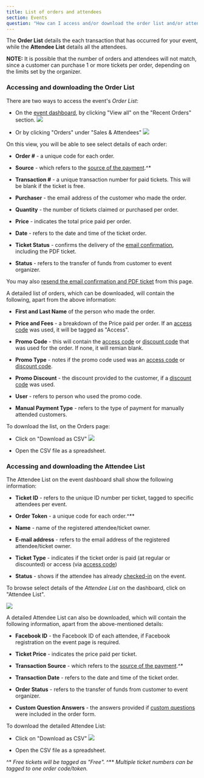 ```yaml
---
title: List of orders and attendees
section: Events
question: "How can I access and/or download the order list and/or attendee list?"
---
```


The **Order List** details the each transaction that has occurred for your event, while the **Attendee List** details all the attendees.

**NOTE:** It is possible that the number of orders and attendees will not match, since a customer can purchase 1 or more tickets per order, depending on the limits set by the organizer.


### Accessing and downloading the Order List

There are two ways to access the event's *Order List*:

   * On the [event dashboard], by clicking "View all" on the "Recent Orders" section.
   ![](http://i.imgur.com/kYYB8vR.png)

   * Or by clicking "Orders" under "Sales & Attendees"
   ![](http://i.imgur.com/bsEAQSi.png)

On this view, you will be able to see select details of each order:
   * **Order #** - a unique code for each order.

   * **Source** - which refers to the [source of the payment].^* 

   * **Transaction #** - a unique transaction number for paid tickets. This will be blank if the ticket is free.

   * **Purchaser** - the email address of the customer who made the order.

   * **Quantity** - the number of tickets claimed or purchased per order.

   * **Price** - indicates the total price paid per order. 

   * **Date** - refers to the date and time of the ticket order.

   * **Ticket Status** - confirms the delivery of the [email confirmation], including the PDF ticket.

   * **Status** - refers to the transfer of funds from customer to event organizer.

You may also [resend the email confirmation and PDF ticket] from this page.

A detailed list of orders, which can be downloaded, will contain the following, apart from the above information:

   * **First and Last Name** of the person who made the order.

   * **Price and Fees** - a breakdown of the Price paid per order. If an [access code] was used, it will be tagged as "Access".

   * **Promo Code** - this will contain the [access code] or [discount code] that was used for the order. If none, it will remian blank.

   * **Promo Type** - notes if the promo code used was an [access code] or [discount code].

   * **Promo Discount** - the discount provided to the customer, if a [discount code] was used.

   * **User** - refers to person who used the promo code.

   * **Manual Payment Type** - refers to the type of payment for manually attended customers.




To download the list, on the Orders page:
   
   * Click on "Download as CSV"
   ![](http://i.imgur.com/XvHesoo.png)
   
   * Open the CSV file as a spreadsheet.


### Accessing and downloading the Attendee List

The Attendee List on the event dashboard shall show the following information:

   * **Ticket ID** - refers to the unique ID number per ticket, tagged to specific attendees per event.

   * **Order Token** - a unique code for each order.^**

   * **Name** - name of the registered attendee/ticket owner.

   * **E-mail address** - refers to the email address of the registered attendee/ticket owner.

   * **Ticket Type** - indicates if the ticket order is paid (at regular or discounted) or access (via [access code])

   * **Status** - shows if the attendee has already [checked-in] on the event.

To browse select details of the  *Attendee List* on the dashboard, click on "Attendee List".

   ![](http://i.imgur.com/srKQNzD.png)


A detailed Attendee List can also be downloaded, which will contain the following information, apart from the above-mentioned details:

   * **Facebook ID** - the Facebook ID of each attendee, if Facebook registration on the event page is required.

   * **Ticket Price** - indicates the price paid per ticket.

   * **Transaction Source** - which refers to the [source of the payment].^*

   * **Transaction Date** - refers to the date and time of the ticket order.

   * **Order Status** - refers to the transfer of funds from customer to event organizer.

   * **Custom Question Answers** - the answers provided if [custom questions] were included in the order form.


To download the detailed Attendee List:

   * Click on "Download as CSV"
   ![](http://i.imgur.com/XvHesoo.png)
   
   * Open the CSV file as a spreadsheet.

^* *Free tickets will be tagged as "Free".*
^** *Multiple ticket numbers can be tagged to one order code/token.*

[event dashboard]:event-dashboard.html
[source of the payment]:payment-gateways.html
[email confirmation]:confirmation-of-tickets-bought.html
[resend the email confirmation and PDF ticket]:resending-tickets.html
[access code]:access-codes.html
[discount code]:discount-codes.html
[checked-in]:attendee-check-ins.html
[custom questions]:creation-of-custom-questions.html
